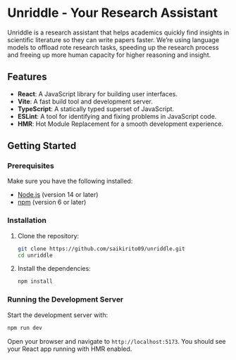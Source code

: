 # Unriddle - Your Research Assistant

Unriddle is a research assistant that helps academics quickly find insights in scientific literature so they can write papers faster. We’re using language models to offload rote research tasks, speeding up the research process and freeing up more human capacity for higher reasoning and insight.

## Features

- **React**: A JavaScript library for building user interfaces.
- **Vite**: A fast build tool and development server.
- **TypeScript**: A statically typed superset of JavaScript.
- **ESLint**: A tool for identifying and fixing problems in JavaScript code.
- **HMR**: Hot Module Replacement for a smooth development experience.

## Getting Started

### Prerequisites

Make sure you have the following installed:

- [Node.js](https://nodejs.org/) (version 14 or later)
- [npm](https://www.npmjs.com/) (version 6 or later)

### Installation

1. Clone the repository:

   ```bash
   git clone https://github.com/saikirito09/unriddle.git
   cd unriddle
   ```

2. Install the dependencies:

   ```bash
   npm install
   ```

### Running the Development Server

Start the development server with:

```bash
npm run dev
```

Open your browser and navigate to `http://localhost:5173`. You should see your React app running with HMR enabled.
